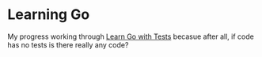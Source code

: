 # Learning Go

My progress working through [Learn Go with Tests](https://quii.gitbook.io/learn-go-with-tests/) becasue after all, if code has no tests is there really any code?